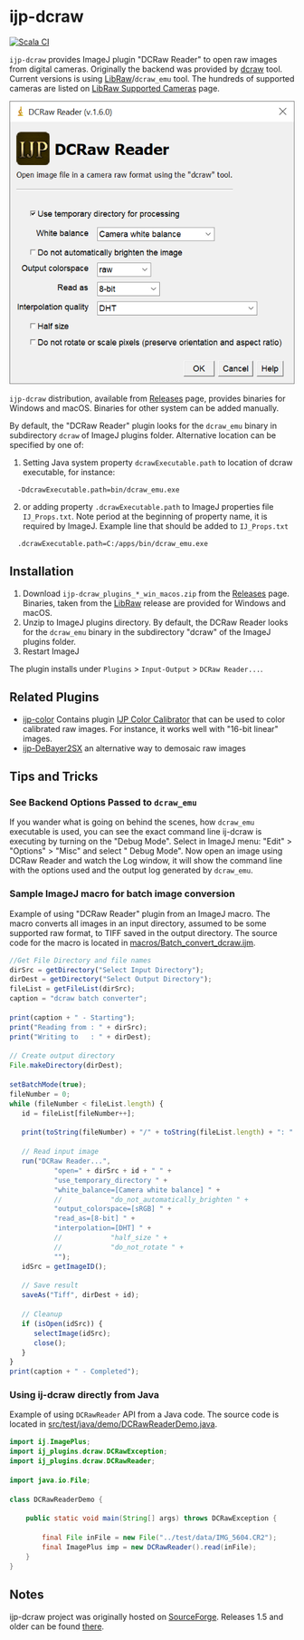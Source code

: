 ijp-dcraw
=========

[![Scala CI](https://github.com/ij-plugins/ijp-dcraw/actions/workflows/scala.yml/badge.svg)](https://github.com/ij-plugins/ijp-dcraw/actions/workflows/scala.yml)

`ijp-dcraw` provides ImageJ plugin "DCRaw Reader" to open raw images from digital cameras. Originally the backend was
provided by [dcraw] tool. Current versions is using [LibRaw]/`dcraw_emu` tool. The hundreds of supported cameras are
listed on [LibRaw Supported Cameras] page.

![Image Calibrator](assets/DCRaw_Reader_Dialog.png)

`ijp-dcraw` distribution, available from [Releases] page, provides binaries for Windows and macOS. Binaries for other
system can be added manually.

By default, the "DCRaw Reader" plugin looks for the `dcraw_emu` binary in subdirectory `dcraw` of ImageJ plugins folder.
Alternative location can be specified by one of:

1. Setting Java system property `dcrawExecutable.path` to location of dcraw executable, for instance:

  ```
    -DdcrawExecutable.path=bin/dcraw_emu.exe
  ```

2. or adding property `.dcrawExecutable.path` to ImageJ properties file `IJ_Props.txt`. Note period at the beginning of
   property name, it is required by ImageJ. Example line that should be added to `IJ_Props.txt`

  ```
    .dcrawExecutable.path=C:/apps/bin/dcraw_emu.exe
  ```

Installation
------------

1. Download `ijp-dcraw_plugins_*_win_macos.zip` from the [Releases] page. Binaries, taken from the [LibRaw] release are
   provided for Windows and macOS.
2. Unzip to ImageJ plugins directory. By default, the DCRaw Reader looks for the `dcraw_emu` binary in the
   subdirectory "dcraw" of the ImageJ plugins folder.
3. Restart ImageJ

The plugin installs under `Plugins` > `Input-Output` > `DCRaw Reader...`.

Related Plugins
---------------

* [ijp-color] Contains plugin [IJP Color Calibrator] that can be used to color calibrated raw images. For instance, it
  works well with "16-bit linear" images.
* [ijp-DeBayer2SX] an alternative way to demosaic raw images

Tips and Tricks
---------------

### See Backend Options Passed to `dcraw_emu`

If you wander what is going on behind the scenes, how `dcraw_emu` executable is used, you can see the exact command line
ij-dcraw is executing by turning on the "Debug Mode". Select in ImageJ menu: "Edit" > "Options" > "Misc" and select "
Debug Mode". Now open an image using DCRaw Reader and watch the Log window, it will show the command line with the
options used and the output log generated by `dcraw_emu`.

### Sample ImageJ macro for batch image conversion

Example of using "DCRaw Reader" plugin from an ImageJ macro. The macro converts all images in an input directory,
assumed to be some supported raw format, to TIFF saved in the output directory. The source code for the macro is located
in [macros/Batch_convert_dcraw.ijm].

```javascript
//Get File Directory and file names
dirSrc = getDirectory("Select Input Directory");
dirDest = getDirectory("Select Output Directory");
fileList = getFileList(dirSrc);
caption = "dcraw batch converter";

print(caption + " - Starting");
print("Reading from : " + dirSrc);
print("Writing to   : " + dirDest);

// Create output directory
File.makeDirectory(dirDest);

setBatchMode(true);
fileNumber = 0;
while (fileNumber < fileList.length) {
   id = fileList[fileNumber++];

   print(toString(fileNumber) + "/" + toString(fileList.length) + ": " + id);

   // Read input image
   run("DCRaw Reader...",
           "open=" + dirSrc + id + " " +
           "use_temporary_directory " +
           "white_balance=[Camera white balance] " +
           //            "do_not_automatically_brighten " +
           "output_colorspace=[sRGB] " +
           "read_as=[8-bit] " +
           "interpolation=[DHT] " +
           //            "half_size " +
           //            "do_not_rotate " +
           "");
   idSrc = getImageID();

   // Save result
   saveAs("Tiff", dirDest + id);

   // Cleanup
   if (isOpen(idSrc)) {
      selectImage(idSrc);
      close();
   }
}
print(caption + " - Completed");
```

### Using ij-dcraw directly from Java

Example of using `DCRawReader` API from a Java code. The source code is located
in [src/test/java/demo/DCRawReaderDemo.java].

```java
import ij.ImagePlus;
import ij_plugins.dcraw.DCRawException;
import ij_plugins.dcraw.DCRawReader;

import java.io.File;

class DCRawReaderDemo {

    public static void main(String[] args) throws DCRawException {

        final File inFile = new File("../test/data/IMG_5604.CR2");
        final ImagePlus imp = new DCRawReader().read(inFile);
    }
}
```

Notes
-----

ijp-dcraw project was originally hosted on [SourceForge]. Releases 1.5 and older can be found [there][SourceForge].

[dcraw]: https://en.wikipedia.org/wiki/Dcraw

[LibRaw]: https://www.libraw.org/about

[LibRaw Supported Cameras]: https://www.libraw.org/supported-cameras

[Releases]: https://github.com/ij-plugins/ijp-dcraw/releases

[SourceForge]: http://ij-plugins.sourceforge.net/plugins/dcraw/index.html

[ijp-color]: https://github.com/ij-plugins/ijp-color

[ijp-DeBayer2SX]: https://github.com/ij-plugins/ijp-DeBayer2SX

[IJP Color Calibrator]: https://github.com/ij-plugins/ijp-color/wiki/Color-Calibrator

[macros/Batch_convert_dcraw.ijm]: https://github.com/ij-plugins/ijp-dcraw/blob/master/macros/Batch_convert_dcraw.ijm

[src/test/java/demo/DCRawReaderDemo.java]: https://github.com/ij-plugins/ijp-dcraw/blob/master/src/test/java/demo/DCRawReaderDemo.java